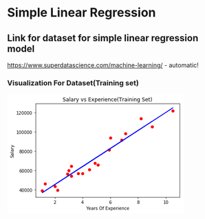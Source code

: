 # Simple Linear Regression

## Link for dataset for simple linear regression model
https://www.superdatascience.com/machine-learning/ - automatic!
### Visualization For Dataset(Training set)
![](Visualization/SLR1.png)

